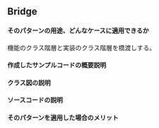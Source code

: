 ## Bridge

#### そのパターンの用途、どんなケースに適用できるか
機能のクラス階層と実装のクラス階層を橋渡しする。

#### 作成したサンプルコードの概要説明

#### クラス図の説明

#### ソースコードの説明

#### そのパターンを適用した場合のメリット
